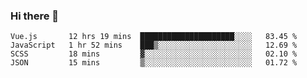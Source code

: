 ### Hi there 👋

<!--
**xin-code/Xin-code** is a ✨ _special_ ✨ repository because its `README.md` (this file) appears on your GitHub profile.

Here are some ideas to get you started:
<!--START_SECTION:waka-->
```text
Vue.js       12 hrs 19 mins  █████████████████████░░░░   83.45 % 
JavaScript   1 hr 52 mins    ███▒░░░░░░░░░░░░░░░░░░░░░   12.69 % 
SCSS         18 mins         ▓░░░░░░░░░░░░░░░░░░░░░░░░   02.10 % 
JSON         15 mins         ▒░░░░░░░░░░░░░░░░░░░░░░░░   01.72 % 
```
<!--END_SECTION:waka-->
